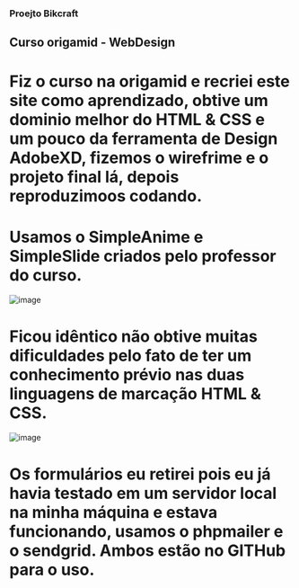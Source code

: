 ###  Proejto Bikcraft

## Curso origamid - WebDesign

# Fiz o curso na origamid e recriei este site como aprendizado, obtive um dominio melhor do HTML & CSS e um pouco da ferramenta de Design AdobeXD, fizemos o wirefrime e o projeto final lá, depois reproduzimoos codando. 

# Usamos o SimpleAnime e SimpleSlide criados pelo professor do curso.

![image](https://user-images.githubusercontent.com/75913301/138612193-af6e326e-d591-463b-8466-347a5959b764.png)

# Ficou idêntico não obtive muitas dificuldades pelo fato de ter um conhecimento prévio nas duas linguagens de marcação HTML & CSS.

![image](https://user-images.githubusercontent.com/75913301/138612205-4544e0ac-990b-49de-bbcd-65998f0963b8.png)

# Os formulários eu retirei pois eu já havia testado em um servidor local na minha máquina e estava funcionando, usamos o phpmailer e o sendgrid. Ambos estão no GITHub para o uso.
